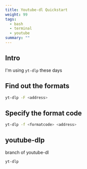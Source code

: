 ```yaml
---
title: Youtube-dl Quickstart
weight: 99
tags:
  - bash
  - terminal
  - youtube
summary: ""
---
```


## Intro

I'm using ```yt-dlp``` these days

## Find out the formats

```bash
yt-dlp -F <address>
```

## Specify the format code

```bash
yt-dlp -f <formatcode> <address>
```

## youtube-dlp

branch of youtube-dl

```bash
yt-dlp
```